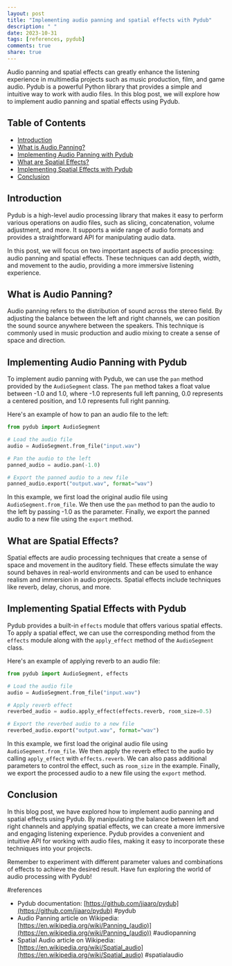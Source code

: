 ```yaml
---
layout: post
title: "Implementing audio panning and spatial effects with Pydub"
description: " "
date: 2023-10-31
tags: [references, pydub]
comments: true
share: true
---
```


Audio panning and spatial effects can greatly enhance the listening experience in multimedia projects such as music production, film, and game audio. Pydub is a powerful Python library that provides a simple and intuitive way to work with audio files. In this blog post, we will explore how to implement audio panning and spatial effects using Pydub.

## Table of Contents

- [Introduction](#introduction)
- [What is Audio Panning?](#what-is-audio-panning)
- [Implementing Audio Panning with Pydub](#implementing-audio-panning-with-pydub)
- [What are Spatial Effects?](#what-are-spatial-effects)
- [Implementing Spatial Effects with Pydub](#implementing-spatial-effects-with-pydub)
- [Conclusion](#conclusion)

## Introduction

Pydub is a high-level audio processing library that makes it easy to perform various operations on audio files, such as slicing, concatenation, volume adjustment, and more. It supports a wide range of audio formats and provides a straightforward API for manipulating audio data.

In this post, we will focus on two important aspects of audio processing: audio panning and spatial effects. These techniques can add depth, width, and movement to the audio, providing a more immersive listening experience.

## What is Audio Panning?

Audio panning refers to the distribution of sound across the stereo field. By adjusting the balance between the left and right channels, we can position the sound source anywhere between the speakers. This technique is commonly used in music production and audio mixing to create a sense of space and direction.

## Implementing Audio Panning with Pydub

To implement audio panning with Pydub, we can use the `pan` method provided by the `AudioSegment` class. The `pan` method takes a float value between -1.0 and 1.0, where -1.0 represents full left panning, 0.0 represents a centered position, and 1.0 represents full right panning.

Here's an example of how to pan an audio file to the left:

```python
from pydub import AudioSegment

# Load the audio file
audio = AudioSegment.from_file("input.wav")

# Pan the audio to the left
panned_audio = audio.pan(-1.0)

# Export the panned audio to a new file
panned_audio.export("output.wav", format="wav")
```

In this example, we first load the original audio file using `AudioSegment.from_file`. We then use the `pan` method to pan the audio to the left by passing -1.0 as the parameter. Finally, we export the panned audio to a new file using the `export` method.

## What are Spatial Effects?

Spatial effects are audio processing techniques that create a sense of space and movement in the auditory field. These effects simulate the way sound behaves in real-world environments and can be used to enhance realism and immersion in audio projects. Spatial effects include techniques like reverb, delay, chorus, and more.

## Implementing Spatial Effects with Pydub

Pydub provides a built-in `effects` module that offers various spatial effects. To apply a spatial effect, we can use the corresponding method from the `effects` module along with the `apply_effect` method of the `AudioSegment` class.

Here's an example of applying reverb to an audio file:

```python
from pydub import AudioSegment, effects

# Load the audio file
audio = AudioSegment.from_file("input.wav")

# Apply reverb effect
reverbed_audio = audio.apply_effect(effects.reverb, room_size=0.5)

# Export the reverbed audio to a new file
reverbed_audio.export("output.wav", format="wav")
```

In this example, we first load the original audio file using `AudioSegment.from_file`. We then apply the reverb effect to the audio by calling `apply_effect` with `effects.reverb`. We can also pass additional parameters to control the effect, such as `room_size` in the example. Finally, we export the processed audio to a new file using the `export` method.

## Conclusion

In this blog post, we have explored how to implement audio panning and spatial effects using Pydub. By manipulating the balance between left and right channels and applying spatial effects, we can create a more immersive and engaging listening experience. Pydub provides a convenient and intuitive API for working with audio files, making it easy to incorporate these techniques into your projects.

Remember to experiment with different parameter values and combinations of effects to achieve the desired result. Have fun exploring the world of audio processing with Pydub!

#references
- Pydub documentation: [https://github.com/jiaaro/pydub](https://github.com/jiaaro/pydub) #pydub
- Audio Panning article on Wikipedia: [https://en.wikipedia.org/wiki/Panning_(audio)](https://en.wikipedia.org/wiki/Panning_(audio)) #audiopanning
- Spatial Audio article on Wikipedia: [https://en.wikipedia.org/wiki/Spatial_audio](https://en.wikipedia.org/wiki/Spatial_audio) #spatialaudio